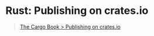 # Rust: Publishing on crates.io

> [The Cargo Book > Publishing on crates.io](https://doc.rust-lang.org/cargo/reference/publishing.html)

